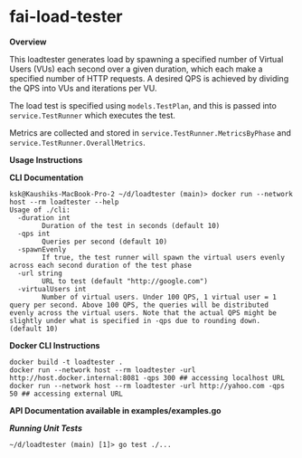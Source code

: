# fai-load-tester

**Overview**

This loadtester generates load by spawning a specified number of Virtual Users (VUs) each second over a given duration, which each make a specified number of HTTP requests. A desired QPS is achieved by dividing the QPS into VUs and iterations per VU.

The load test is specified using `models.TestPlan`, and this is passed into `service.TestRunner` which executes the test.

Metrics are collected and stored in `service.TestRunner.MetricsByPhase` and `service.TestRunner.OverallMetrics`.



**Usage Instructions**

**CLI Documentation**
```
ksk@Kaushiks-MacBook-Pro-2 ~/d/loadtester (main)> docker run --network host --rm loadtester --help
Usage of ./cli:
  -duration int
    	Duration of the test in seconds (default 10)
  -qps int
    	Queries per second (default 10)
  -spawnEvenly
    	If true, the test runner will spawn the virtual users evenly across each second duration of the test phase
  -url string
    	URL to test (default "http://google.com")
  -virtualUsers int
    	Number of virtual users. Under 100 QPS, 1 virtual user = 1 query per second. Above 100 QPS, the queries will be distributed evenly across the virtual users. Note that the actual QPS might be slightly under what is specified in -qps due to rounding down. (default 10)
```

**Docker CLI Instructions**
```=
docker build -t loadtester .
docker run --network host --rm loadtester -url http://host.docker.internal:8081 -qps 300 ## accessing localhost URL
docker run --network host --rm loadtester -url http://yahoo.com -qps 50 ## accessing external URL
```

**API Documentation available in examples/examples.go**


***Running Unit Tests***
```
~/d/loadtester (main) [1]> go test ./...
```